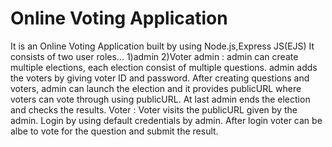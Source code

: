 # Online Voting Application
It is an Online Voting Application built by using Node.js,Express JS(EJS) It consists of two user roles... 1)admin 2)Voter admin : admin can create multiple elections, each election consist of multiple questions. admin adds the voters by giving voter ID and password. After creating questions and voters, admin can launch the election and it provides publicURL where voters can vote through using publicURL. At last admin ends the election and checks the results. Voter : Voter visits the publicURL given by the admin. Login by using default credentials by admin. After login voter can be albe to vote for the question and submit the result.
